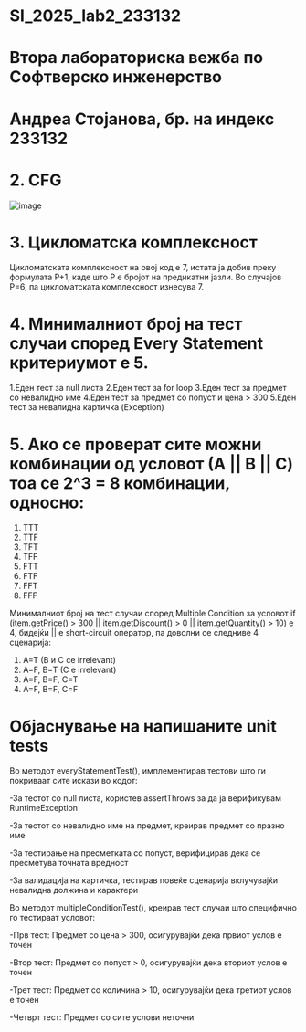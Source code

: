 # SI_2025_lab2_233132
# Втора лабораториска вежба по Софтверско инженерство
# Андреа Стојанова, бр. на индекс 233132

# 2. CFG
![image](https://github.com/user-attachments/assets/5c6c9047-2a9d-45ba-9939-9f765cfc0f4c)

# 3. Цикломатска комплексност
Цикломатската комплексност на овој код е 7, истата ја добив преку формулата P+1, каде што P е бројот на предикатни јазли. Во случајoв P=6, па цикломатската комплексност изнесува 7.

# 4.  Минималниот број на тест случаи според Every Statement критериумот e 5.
1.Еден тест за null листа
2.Еден тест за for loop 
3.Еден тест за предмет со невалидно име
4.Еден тест за предмет со попуст и цена > 300
5.Eден тест за невалидна картичка (Exception)

# 5. Ако се проверат сите можни комбинации од условот (А || B || C) тоа се 2^3 = 8 комбинации, односно:
  1. TTT
  2. TTF
  3. TFT
  4. TFF
  5. FTT
  6. FTF
  7. FFT
  8. FFF

Минималниот број на тест случаи според Multiple Condition за
условот if (item.getPrice() > 300 || item.getDiscount() > 0 || item.getQuantity() > 10) е 4, бидејќи || e short-circuit оператор, па доволни се следниве 4 сценарија:
1. A=T (B и C се irrelevant) 
2. A=F, B=T (C е irrelevant) 
3. A=F, B=F, C=T 
4. A=F, B=F, C=F

# Објаснување на напишаните unit tests
Во методот everyStatementTest(), имплементирав тестови што ги покриваат сите искази во кодот:

-За тестот со null листа, користев assertThrows за да ја верификувам RuntimeException

-За тестот со невалидно име на предмет, креирав предмет со празно име

-За тестирање на пресметката со попуст, верифицирав дека се пресметува точната вредност

-За валидација на картичка, тестирав повеќе сценарија вклучувајќи невалидна должина и карактери

Во методот multipleConditionTest(), креирав тест случаи што специфично го тестираат условот:

-Прв тест: Предмет со цена > 300, осигурувајќи дека првиот услов е точен

-Втор тест: Предмет со попуст > 0, осигурувајќи дека вториот услов е точен

-Трет тест: Предмет со количина > 10, осигурувајќи дека третиот услов е точен

-Четврт тест: Предмет со сите услови неточни
